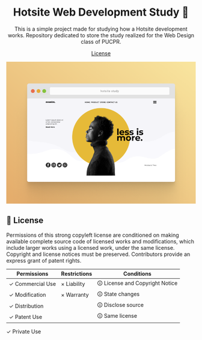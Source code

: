 <h1 align="center">Hotsite Web Development Study 🔖</h1>

<p align="center">
  This is a simple project made for studying how a Hotsite development works. Repository dedicated to store the study realized for the Web Design class of PUCPR.
</p>

<p align="center">
  <a href="./LICENSE">License</a>
</p>

<img src="./sample.png">

## 📄 License

Permissions of this strong copyleft license are conditioned on making available complete source code of licensed works and modifications, which include larger works using a licensed work, under the same license. Copyright and license notices must be preserved. Contributors provide an express grant of patent rights.

| Permissions | Restrictions | Conditions
| --- | --- | --- 
&check; Commercial Use | &times; Liability | &#x1f6c8; License and Copyright Notice
&check; Modification   | &times; Warranty | &#x1f6c8; State changes
&check; Distribution |  | &#x1f6c8; Disclose source
&check; Patent Use |  | &#x1f6c8; Same license
&check; Private Use
